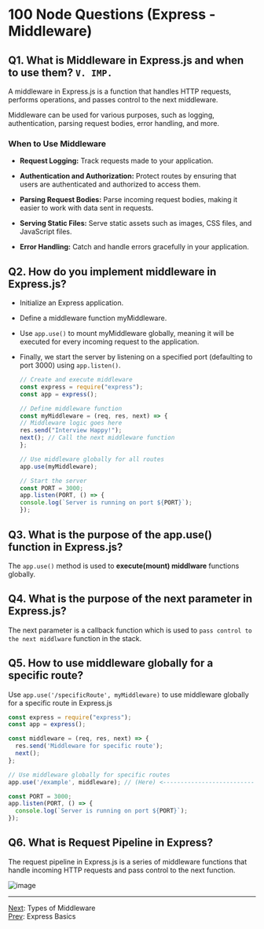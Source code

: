 # 100 Node Questions (Express - Middleware)

## Q1. What is Middleware in Express.js and when to use them? `V. IMP.`

A middleware in Express.js is a function that handles HTTP requests, performs operations, and passes control to the next middleware.

Middleware can be used for various purposes, such as logging, authentication, parsing request bodies, error handling, and more.

### When to Use Middleware

* **Request Logging:** Track requests made to your application.

* **Authentication and Authorization:** Protect routes by ensuring that users are authenticated and authorized to access them.

* **Parsing Request Bodies:** Parse incoming request bodies, making it easier to work with data sent in requests.

* **Serving Static Files:** Serve static assets such as images, CSS files, and JavaScript files.

* **Error Handling:** Catch and handle errors gracefully in your application.

## Q2. How do you implement middleware in Express.js?

* Initialize an Express application.

* Define a middleware function myMiddleware.

* Use `app.use()` to mount myMiddleware globally, meaning it will be executed for every incoming request to the application.

* Finally, we start the server by listening on a specified port (defaulting to port 3000) using `app.listen()`.

    ```js
    // Create and execute middleware
    const express = require("express");
    const app = express();

    // Define middleware function
    const myMiddleware = (req, res, next) => {
    // Middleware logic goes here
    res.send("Interview Happy!");
    next(); // Call the next middleware function
    };

    // Use middleware globally for all routes
    app.use(myMiddleware);

    // Start the server
    const PORT = 3000;
    app.listen(PORT, () => {
    console.log(`Server is running on port ${PORT}`);
    });
    ```

## Q3. What is the purpose of the app.use() function in Express.js?

The `app.use()` method is used to **execute(mount)  middlware**  functions globally.

## Q4. What is the purpose of the next parameter in Express.js?

The next parameter is a callback function which is used to `pass control to the next middlware` function in the stack.

## Q5. How to use middleware globally for a specific route?

Use `app.use('/specificRoute', myMiddleware)` to use middleware globally for a specific route in Express.js

```js
const express = require("express");
const app = express();

const middleware = (req, res, next) => {
  res.send('Middleware for specific route');
  next();
};

// Use middleware globally for specific routes
app.use('/example', middleware); // (Here) <--------------------------

const PORT = 3000;
app.listen(PORT, () => {
  console.log(`Server is running on port ${PORT}`);
});
```

## Q6. What is Request Pipeline in Express?

The request pipeline in Express.js is a series of middleware functions that handle incoming HTTP requests and pass control to the next function.

![image](https://github.com/user-attachments/assets/c42ee057-15bd-42b5-9ff7-86dda45333d8)

<hr>

[Next](7.Types_of_Middleware.md): Types of Middleware<br>
[Prev](5.Express_Basics.md): Express Basics

<!---
Adarsh 
31th July 2024
12:01 PM
(18:18)
--->